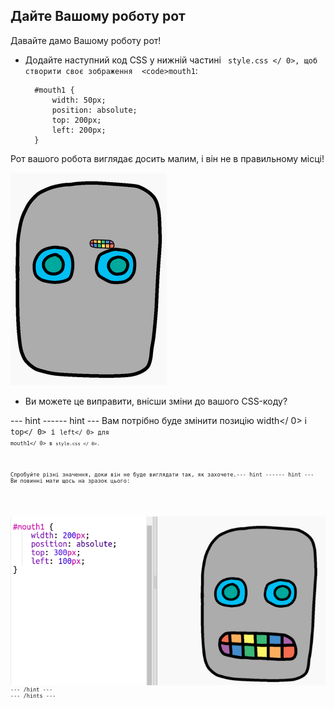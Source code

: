## Дайте Вашому роботу рот

Давайте дамо Вашому роботу рот!

- Додайте наступний код CSS у нижній частині ` style.css </ 0>, щоб створити своє зображення  <code>mouth1`:
    
        #mouth1 {
            width: 50px;
            position: absolute;
            top: 200px;
            left: 200px;
        }
        

Рот вашого робота виглядає досить малим, і він не в правильному місці!

![скріншот](images/robot-mouth.png)

- Ви можете це виправити, внісши зміни до вашого CSS-коду?

\--- hint \---\--- hint \--- Вам потрібно буде змінити позицію width</ 0> і <code>top</ 0> і <code>left</ 0> для <code>mouth1</ 0> в <code>style.css </ 0>.</p>

<p>Спробуйте різні значення, доки він не буде виглядати так, як захочете.--- hint ------ hint ---
Ви повинні мати щось на зразок цього:</p>

<p><img src="images/robot-mouth-code.png" alt="скріншот" />
--- /hint ---
--- /hints ---</p>